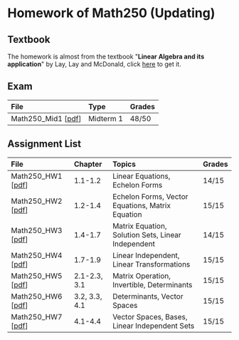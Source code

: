 # Homework of Math250 (Updating)
## Textbook
The homework is almost from the textbook "**Linear Algebra and its application**" by Lay, Lay and McDonald, click [here](https://home.cs.colorado.edu/~alko5368/lecturesCSCI2820/mathbook.pdf) to get it.

## Exam
| File | Type | Grades |
|:-------|:-------|:-------|
| Math250_Mid1 [[pdf](./Math250_Mid1.pdf)] | Midterm 1 | 48/50 |

## Assignment List
| File | Chapter | Topics | Grades |
|:-------|:-------|:-------|:-------|
| Math250_HW1 [[pdf](./Math250_HW1.pdf)] | 1.1-1.2 | Linear Equations, Echelon Forms | 14/15 |
| Math250_HW2 [[pdf](./Math250_HW2.pdf)] | 1.2-1.4 | Echelon Forms, Vector Equations, Matrix Equation | 15/15 |
| Math250_HW3 [[pdf](./Math250_HW3.pdf)] | 1.4-1.7 | Matrix Equation, Solution Sets, Linear Independent | 14/15 |
| Math250_HW4 [[pdf](./Math250_HW4.pdf)] | 1.7-1.9 | Linear Independent, Linear Transformations | 15/15 |
| Math250_HW5 [[pdf](./Math250_HW5.pdf)] | 2.1-2.3, 3.1 | Matrix Operation, Invertible, Determinants | 15/15 |
| Math250_HW6 [[pdf](./Math250_HW6.pdf)] | 3.2, 3.3, 4.1 | Determinants, Vector Spaces | 15/15 |
| Math250_HW7 [[pdf](./Math250_HW7.pdf)] | 4.1-4.4 | Vector Spaces, Bases, Linear Independent Sets | 15/15 |
